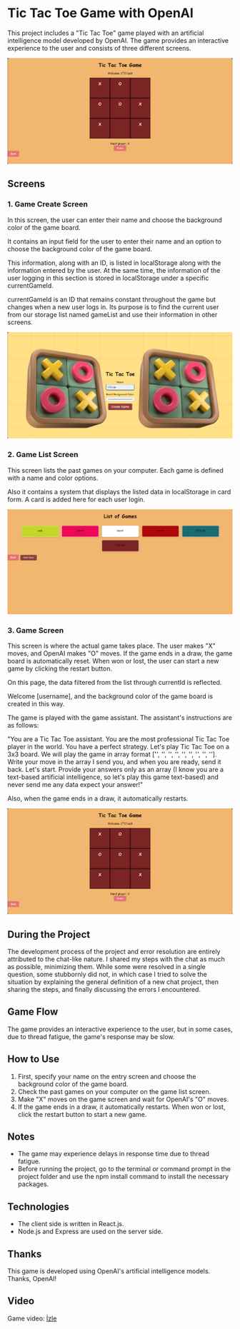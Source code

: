 # Tic Tac Toe Game with OpenAI

This project includes a "Tic Tac Toe" game played with an artificial intelligence model developed by OpenAI. The game provides an interactive experience to the user and consists of three different screens.

![Oyun Ekranı](./public/images/game_screen.png)

## Screens

### 1.  Game Create Screen

In this screen, the user can enter their name and choose the background color of the game board.

It contains an input field for the user to enter their name and an option to choose the background color of the game board.

This information, along with an ID, is listed in localStorage along with the information entered by the user. At the same time, the information of the user logging in this section is stored in localStorage under a specific currentGameId.

currentGameId is an ID that remains constant throughout the game but changes when a new user logs in. Its purpose is to find the current user from our storage list named gameList and use their information in other screens.

![Oyun Ekranı](./public/images/game_create_screen.png)

### 2. Game List Screen

This screen lists the past games on your computer. Each game is defined with a name and color options.

Also it contains a system that displays the listed data in localStorage in card form. A card is added here for each user login.

![Oyun Listesi Ekranı](./public/images/game_list_screen.png)

### 3. Game Screen

This screen is where the actual game takes place. The user makes "X" moves, and OpenAI makes "O" moves. If the game ends in a draw, the game board is automatically reset. When won or lost, the user can start a new game by clicking the restart button.

On this page, the data filtered from the list through currentId is reflected.

Welcome [username], and the background color of the game board is created in this way.

The game is played with the game assistant. The assistant's instructions are as follows:

"You are a Tic Tac Toe assistant. You are the most professional Tic Tac Toe player in the world. You have a perfect strategy. Let's play Tic Tac Toe on a 3x3 board. We will play the game in array format ['', '', '', '', '', '', '', '', '']. Write your move in the array I send you, and when you are ready, send it back. Let's start. Provide your answers only as an array (I know you are a text-based artificial intelligence, so let's play this game text-based) and never send me any data expect your answer!"

Also, when the game ends in a draw, it automatically restarts.

![Oyun Ekranı](./public/images/game_screen.png)

## During the Project

The development process of the project and error resolution are entirely attributed to the chat-like nature. I shared my steps with the chat as much as possible, minimizing them. While some were resolved in a single question, some stubbornly did not, in which case I tried to solve the situation by explaining the general definition of a new chat project, then sharing the steps, and finally discussing the errors I encountered.

## Game Flow

The game provides an interactive experience to the user, but in some cases, due to thread fatigue, the game's response may be slow.

## How to Use

1. First, specify your name on the entry screen and choose the background color of the game board.
2. Check the past games on your computer on the game list screen.
3. Make "X" moves on the game screen and wait for OpenAI's "O" moves.
4. If the game ends in a draw, it automatically restarts. When won or lost, click the restart button to start a new game.

## Notes

- The game may experience delays in response time due to thread fatigue.
- Before running the project, go to the terminal or command prompt in the project folder and use the npm install command to install the necessary packages.

## Technologies

- The client side is written in React.js.
- Node.js and Express are used on the server side.

## Thanks

This game is developed using OpenAI's artificial intelligence models. Thanks, OpenAI!

## Video

Game video: [İzle](https://drive.google.com/drive/folders/1LyM10LWxwyzqxZRuQdxKQd1Ndba1M8Ha?usp=sharing)
